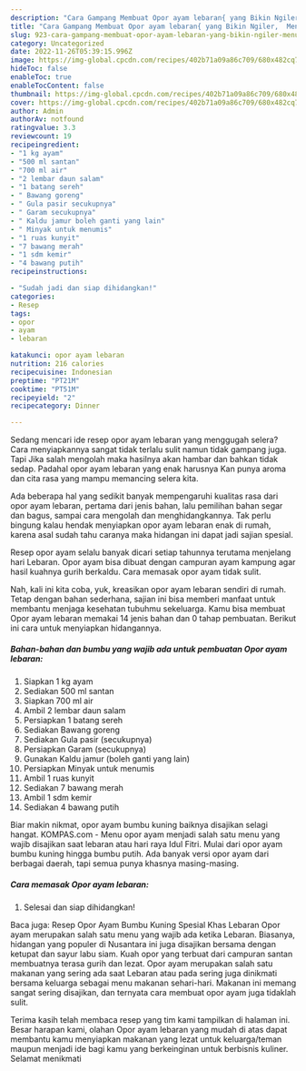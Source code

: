 ```yaml
---
description: "Cara Gampang Membuat Opor ayam lebaran{ yang Bikin Ngiler,  Menu Buat lebaran"
title: "Cara Gampang Membuat Opor ayam lebaran{ yang Bikin Ngiler,  Menu Buat lebaran"
slug: 923-cara-gampang-membuat-opor-ayam-lebaran-yang-bikin-ngiler-menu-buat-lebaran
category: Uncategorized
date: 2022-11-26T05:39:15.996Z
image: https://img-global.cpcdn.com/recipes/402b71a09a86c709/680x482cq70/opor-ayam-lebaran-foto-resep-utama.jpg
hideToc: false
enableToc: true
enableTocContent: false
thumbnail: https://img-global.cpcdn.com/recipes/402b71a09a86c709/680x482cq70/opor-ayam-lebaran-foto-resep-utama.jpg
cover: https://img-global.cpcdn.com/recipes/402b71a09a86c709/680x482cq70/opor-ayam-lebaran-foto-resep-utama.jpg
author: Admin
authorAv: notfound
ratingvalue: 3.3
reviewcount: 19
recipeingredient:
- "1 kg ayam"
- "500 ml santan"
- "700 ml air"
- "2 lembar daun salam"
- "1 batang sereh"
- " Bawang goreng"
- " Gula pasir secukupnya"
- " Garam secukupnya"
- " Kaldu jamur boleh ganti yang lain"
- " Minyak untuk menumis"
- "1 ruas kunyit"
- "7 bawang merah"
- "1 sdm kemir"
- "4 bawang putih"
recipeinstructions:

- "Sudah jadi dan siap dihidangkan!"
categories:
- Resep
tags:
- opor
- ayam
- lebaran

katakunci: opor ayam lebaran 
nutrition: 216 calories
recipecuisine: Indonesian
preptime: "PT21M"
cooktime: "PT51M"
recipeyield: "2"
recipecategory: Dinner

---
```



Sedang mencari ide resep opor ayam lebaran yang menggugah selera? Cara menyiapkannya sangat tidak terlalu sulit namun tidak gampang juga. Tapi Jika salah mengolah maka hasilnya akan hambar dan bahkan tidak sedap. Padahal opor ayam lebaran yang enak harusnya Kan punya aroma dan cita rasa yang mampu memancing selera kita.


Ada beberapa hal yang sedikit banyak mempengaruhi kualitas rasa dari opor ayam lebaran, pertama dari jenis bahan, lalu pemilihan bahan segar dan bagus, sampai cara mengolah dan menghidangkannya. Tak perlu bingung kalau hendak menyiapkan opor ayam lebaran enak di rumah, karena asal sudah tahu caranya maka hidangan ini dapat jadi sajian spesial.

Resep opor ayam selalu banyak dicari setiap tahunnya terutama menjelang hari Lebaran. Opor ayam bisa dibuat dengan campuran ayam kampung agar hasil kuahnya gurih berkaldu. Cara memasak opor ayam tidak sulit.


Nah, kali ini kita coba, yuk, kreasikan opor ayam lebaran sendiri di rumah. Tetap dengan bahan sederhana, sajian ini bisa memberi manfaat untuk membantu menjaga kesehatan tubuhmu sekeluarga. Kamu bisa membuat Opor ayam lebaran memakai 14 jenis bahan dan 0 tahap pembuatan. Berikut ini cara untuk menyiapkan hidangannya.

<!--inarticleads1-->

##### Bahan-bahan dan bumbu yang wajib ada untuk pembuatan Opor ayam lebaran:

1. Siapkan 1 kg ayam
1. Sediakan 500 ml santan
1. Siapkan 700 ml air
1. Ambil 2 lembar daun salam
1. Persiapkan 1 batang sereh
1. Sediakan  Bawang goreng
1. Sediakan  Gula pasir (secukupnya)
1. Persiapkan  Garam (secukupnya)
1. Gunakan  Kaldu jamur (boleh ganti yang lain)
1. Persiapkan  Minyak untuk menumis
1. Ambil 1 ruas kunyit
1. Sediakan 7 bawang merah
1. Ambil 1 sdm kemir
1. Sediakan 4 bawang putih


Biar makin nikmat, opor ayam bumbu kuning baiknya disajikan selagi hangat. KOMPAS.com - Menu opor ayam menjadi salah satu menu yang wajib disajikan saat lebaran atau hari raya Idul Fitri. Mulai dari opor ayam bumbu kuning hingga bumbu putih. Ada banyak versi opor ayam dari berbagai daerah, tapi semua punya khasnya masing-masing. 

<!--inarticleads2-->

##### Cara memasak Opor ayam lebaran:


1. Selesai dan siap dihidangkan!

Baca juga: Resep Opor Ayam Bumbu Kuning Spesial Khas Lebaran Opor ayam merupakan salah satu menu yang wajib ada ketika Lebaran. Biasanya, hidangan yang populer di Nusantara ini juga disajikan bersama dengan ketupat dan sayur labu siam. Kuah opor yang terbuat dari campuran santan membuatnya terasa gurih dan lezat. Opor ayam merupakan salah satu makanan yang sering ada saat Lebaran atau pada sering juga dinikmati bersama keluarga sebagai menu makanan sehari-hari. Makanan ini memang sangat sering disajikan, dan ternyata cara membuat opor ayam juga tidaklah sulit. 

Terima kasih telah membaca resep yang tim kami tampilkan di halaman ini. Besar harapan kami, olahan Opor ayam lebaran yang mudah di atas dapat membantu kamu menyiapkan makanan yang lezat untuk keluarga/teman maupun menjadi ide bagi kamu yang berkeinginan untuk berbisnis kuliner. Selamat menikmati
